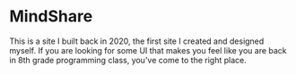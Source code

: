# MindShare

This is a site I built back in 2020, the first site I created and designed myself. If you are looking for some UI that makes you feel like you are back in 8th grade programming class, you've come to the right place.
